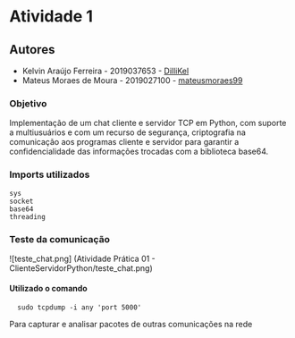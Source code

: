 # Atividade 1

## Autores
- Kelvin Araújo Ferreira - 2019037653 - [DilliKel](https://github.com/DilliKel)
- Mateus Moraes de Moura - 2019027100 - [mateusmoraes99](https://github.com/mateusmoraes99)

### Objetivo
Implementação de um chat cliente e servidor TCP em Python, com suporte a multiusuários e com um recurso de segurança, criptografia na comunicação aos programas cliente e servidor para garantir a confidencialidade das informações
trocadas com a biblioteca base64.

### Imports utilizados
    sys
    socket
    base64
    threading

### Teste da comunicação
![teste_chat.png] (Atividade Prática 01 - ClienteServidorPython/teste_chat.png)

#### Utilizado o comando 
      sudo tcpdump -i any 'port 5000'
Para capturar e analisar pacotes de outras comunicações na rede
